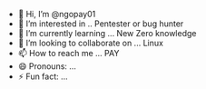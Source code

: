 - 👋 Hi, I’m @ngopay01
- 👀 I’m interested in .. Pentester or bug hunter
- 🌱 I’m currently learning ... New Zero knowledge 
- 💞️ I’m looking to collaborate on ... Linux
- 📫 How to reach me ... PAY
- 😄 Pronouns: ...
- ⚡ Fun fact: ...

<!---
ngopay01/ngopay01 is a ✨ special ✨ repository because its `README.md` (this file) appears on your GitHub profile.
You can click the Preview link to take a look at your changes.
--->
